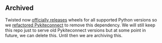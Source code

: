 ## Archived

Twisted now [officially releases](https://pypi.org/project/Twisted/#files) wheels for all supported Python versions so we [refactored Pykiteconnect](https://github.com/zerodha/pykiteconnect/pull/98) to remove this dependency. We will still keep this repo just to serve old Pykiteconnect versions but at some point in future, we can delete this. Until then we are archiving this.
